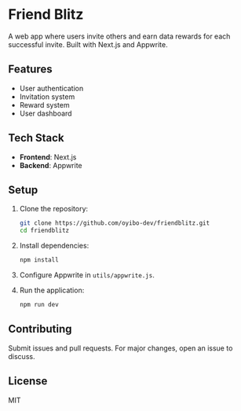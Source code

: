 # Friend Blitz

A web app where users invite others and earn data rewards for each successful invite. Built with Next.js and Appwrite.

## Features

- User authentication
- Invitation system
- Reward system
- User dashboard

## Tech Stack

- **Frontend**: Next.js
- **Backend**: Appwrite

## Setup

1. Clone the repository:

   ```bash
   git clone https://github.com/oyibo-dev/friendblitz.git
   cd friendblitz
   ```

2. Install dependencies:

   ```bash
   npm install
   ```

3. Configure Appwrite in `utils/appwrite.js`.

4. Run the application:

   ```bash
   npm run dev
   ```

## Contributing

Submit issues and pull requests. For major changes, open an issue to discuss.

## License

MIT
